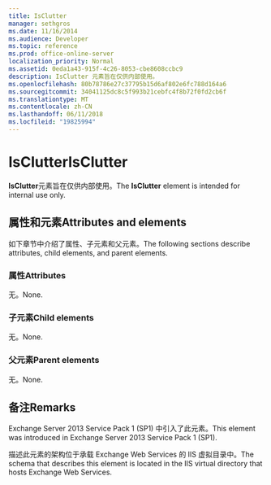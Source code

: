 ```yaml
---
title: IsClutter
manager: sethgros
ms.date: 11/16/2014
ms.audience: Developer
ms.topic: reference
ms.prod: office-online-server
localization_priority: Normal
ms.assetid: 0eda1a43-915f-4c26-8053-cbe8608ccbc9
description: IsClutter 元素旨在仅供内部使用。
ms.openlocfilehash: 80b78786e27c37795b15d6af802e6fc788d164a6
ms.sourcegitcommit: 34041125dc8c5f993b21cebfc4f8b72f0fd2cb6f
ms.translationtype: MT
ms.contentlocale: zh-CN
ms.lasthandoff: 06/11/2018
ms.locfileid: "19825994"
---
```

# <a name="isclutter"></a><span data-ttu-id="e7462-103">IsClutter</span><span class="sxs-lookup"><span data-stu-id="e7462-103">IsClutter</span></span>

<span data-ttu-id="e7462-104">**IsClutter**元素旨在仅供内部使用。</span><span class="sxs-lookup"><span data-stu-id="e7462-104">The **IsClutter** element is intended for internal use only.</span></span> 

## <a name="attributes-and-elements"></a><span data-ttu-id="e7462-105">属性和元素</span><span class="sxs-lookup"><span data-stu-id="e7462-105">Attributes and elements</span></span>

<span data-ttu-id="e7462-106">如下章节中介绍了属性、子元素和父元素。</span><span class="sxs-lookup"><span data-stu-id="e7462-106">The following sections describe attributes, child elements, and parent elements.</span></span>
  
### <a name="attributes"></a><span data-ttu-id="e7462-107">属性</span><span class="sxs-lookup"><span data-stu-id="e7462-107">Attributes</span></span>

<span data-ttu-id="e7462-108">无。</span><span class="sxs-lookup"><span data-stu-id="e7462-108">None.</span></span>
  
### <a name="child-elements"></a><span data-ttu-id="e7462-109">子元素</span><span class="sxs-lookup"><span data-stu-id="e7462-109">Child elements</span></span>

<span data-ttu-id="e7462-110">无。</span><span class="sxs-lookup"><span data-stu-id="e7462-110">None.</span></span>
  
### <a name="parent-elements"></a><span data-ttu-id="e7462-111">父元素</span><span class="sxs-lookup"><span data-stu-id="e7462-111">Parent elements</span></span>

<span data-ttu-id="e7462-112">无。</span><span class="sxs-lookup"><span data-stu-id="e7462-112">None.</span></span>
  
## <a name="remarks"></a><span data-ttu-id="e7462-113">备注</span><span class="sxs-lookup"><span data-stu-id="e7462-113">Remarks</span></span>

<span data-ttu-id="e7462-114">Exchange Server 2013 Service Pack 1 (SP1) 中引入了此元素。</span><span class="sxs-lookup"><span data-stu-id="e7462-114">This element was introduced in Exchange Server 2013 Service Pack 1 (SP1).</span></span>
  
<span data-ttu-id="e7462-115">描述此元素的架构位于承载 Exchange Web Services 的 IIS 虚拟目录中。</span><span class="sxs-lookup"><span data-stu-id="e7462-115">The schema that describes this element is located in the IIS virtual directory that hosts Exchange Web Services.</span></span>
  

